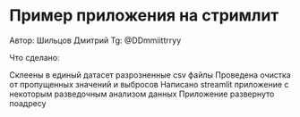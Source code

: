 # Пример приложения на стримлит 

Автор: Шильцов Дмитрий 
Tg: @DDmmiittrryy

Что сделано:

Склеены в единый датасет разрозненные csv файлы
Проведена очистка от пропущенных значений и выбросов 
Написано streamlit приложение с некоторым разведочным анализом данных
Приложение развернуто поадресу





